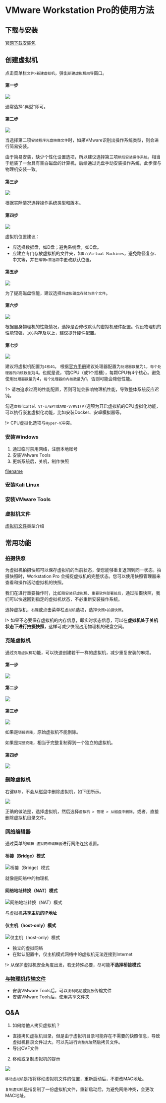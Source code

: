 # VMware Workstation Pro的使用方法

## 下载与安装

[官网下载安装包](https://www.vmware.com/products/workstation-pro/workstation-pro-evaluation.html)

## 创建虚拟机

点击菜单栏`文件>新建虚拟机`，弹出`新建虚拟机向导`窗口。

<!-- tabs:start -->

#### **第一步**

![](http://oss.dropsec.xyz/book/%E6%96%B0%E5%BB%BA%E8%99%9A%E6%8B%9F%E6%9C%BA%E5%90%91%E5%AF%BC%E7%AC%AC1%E6%AD%A5.png)

通常选择“典型”即可。

#### **第二步**

![](http://oss.dropsec.xyz/book/%E6%96%B0%E5%BB%BA%E8%99%9A%E6%8B%9F%E6%9C%BA%E5%90%91%E5%AF%BC%E7%AC%AC2%E6%AD%A5.png)

当选择第二项`安装程序光盘映像文件`时，如果VMware识别出操作系统类型，则会进行简易安装。

由于简易安装，缺少个性化设置选项，所以建议选择第三项`稍后安装操作系统`。相当于组装了一台具有空白磁盘的计算机，后续通过光盘手动安装操作系统，此步骤与物理机安装一致。

#### **第三步**

![](http://oss.dropsec.xyz/book/%E6%96%B0%E5%BB%BA%E8%99%9A%E6%8B%9F%E6%9C%BA%E5%90%91%E5%AF%BC%E7%AC%AC3%E6%AD%A5.png)

根据实际情况选择操作系统类型和版本。

#### **第四步**

![](http://oss.dropsec.xyz/book/%E6%96%B0%E5%BB%BA%E8%99%9A%E6%8B%9F%E6%9C%BA%E5%90%91%E5%AF%BC%E7%AC%AC4%E6%AD%A5.png)

虚拟机位置建议：
- 应选择数据盘，如D盘；避免系统盘，如C盘。
- 应建立专门存放虚拟机的文件夹，如`D:\Virtual Machines`，避免路径复杂、中文等，并在`编辑>首选项`中更改默认位置。

#### **第五步**

![](http://oss.dropsec.xyz/book/%E6%96%B0%E5%BB%BA%E8%99%9A%E6%8B%9F%E6%9C%BA%E5%90%91%E5%AF%BC%E7%AC%AC5%E6%AD%A5.png)

为了提高磁盘性能，建议选择`将虚拟磁盘存储为单个文件`。

#### **第六步**

![](http://oss.dropsec.xyz/book/%E6%96%B0%E5%BB%BA%E8%99%9A%E6%8B%9F%E6%9C%BA%E5%90%91%E5%AF%BC%E7%AC%AC6%E6%AD%A5.png)

根据自身物理机的性能情况，选择是否修改默认的虚拟机硬件配置。假设物理机的性能较强，`16G`内存及以上，建议提升硬件配置。

#### **第七步**

![](http://oss.dropsec.xyz/book/%E6%96%B0%E5%BB%BA%E8%99%9A%E6%8B%9F%E6%9C%BA%E5%90%91%E5%AF%BC%E7%AC%AC7%E6%AD%A5.png)

建议将虚拟机配置为`4核4G`。
根据[官方手册](https://docs.vmware.com/cn/VMware-Workstation-Pro/17/com.vmware.ws.using.doc/GUID-9745D560-9243-4262-A585-D709D52B1349.html)建议处理器配置为`处理器数量`为`1`，`每个处理器的内核数量`为4。也就是说，1路CPU（或1个插槽），每颗CPU有4个核心。避免使用`处理器数量`为4，`每个处理器的内核数量`为1，否则可能会降低性能。

?> 请勿追求过高的性能配置，否则可能会影响物理机性能，导致整体系统反应迟钝。

勾选`虚拟化Intel VT-x/EPT或AMD-V/RVI(V)`选项为开启虚拟机的CPU虚拟化功能，可以执行嵌套虚拟化功能，比如安装Docker、安卓模拟器等。

!> CPU虚拟化选项与`Hyper-V`冲突。

<!-- tabs:end -->

### 安装Windows

1. 通过临时禁用网络，注册本地账号
2. 安装VMware Tools
3. 更新系统后，关机，制作快照

[filename](1.mp4 ':include :type=video width=800px')

### 安装Kali Linux


### 安装VMware Tools

### 虚拟机文件

[虚拟机文件](https://docs.vmware.com/cn/VMware-Workstation-Pro/17/com.vmware.ws.using.doc/GUID-A968EF50-BA25-450A-9D1F-F8A9DEE640E7.html)类型介绍

## 常用功能

### 拍摄快照

为虚拟机拍摄快照可以保存虚拟机的当前状态，使您能够重复返回到同一状态。拍摄快照时，Workstation Pro 会捕捉虚拟机的完整状态。您可以使用快照管理器来查看和操作活动虚拟机的快照。

我们在进行重要操作时，比如`刚安装好虚拟机`、`重要软件部署前后`，通过拍摄快照，我们可以快速回到指定的虚拟机状态，不必重新安装操作系统。

选择虚拟机，`右键`或点击菜单栏`虚拟机`选项，选择`快照>拍摄快照`。

!> 如果不必要保存虚拟机的内存信息，即实时状态信息，可以在**虚拟机处于关机状态下进行拍摄快照**，这样可减少快照占用物理机的硬盘空间。

### 克隆虚拟机

通过`克隆虚拟机`功能，可以快速创建若干一样的虚拟机，减少重复安装的麻烦。

<!-- tabs:start -->
#### **第一步**

![](http://oss.dropsec.xyz/book/%E5%85%8B%E9%9A%86%E8%99%9A%E6%8B%9F%E6%9C%BA1.png)

#### **第二步**

![](http://oss.dropsec.xyz/book/%E5%85%8B%E9%9A%86%E8%99%9A%E6%8B%9F%E6%9C%BA2.png)

#### **第三步**

![](http://oss.dropsec.xyz/book/%E5%85%8B%E9%9A%86%E8%99%9A%E6%8B%9F%E6%9C%BA3.png)

如果是`链接克隆`，原始虚拟机不能删除。

如果是`完整克隆`，相当于完整复制得到一个独立的虚拟机。

#### **第四步**

![](http://oss.dropsec.xyz/book/%E5%85%8B%E9%9A%86%E8%99%9A%E6%8B%9F%E6%9C%BA4.png)

<!-- tabs:end -->


### 删除虚拟机

右键`移除`，不会从磁盘中删除虚拟机，如下图所示。

![](http://oss.dropsec.xyz/book/%E7%A7%BB%E9%99%A4%E8%99%9A%E6%8B%9F%E6%9C%BA.png)

正确的做法是，选择虚拟机，然后选择`虚拟机 > 管理 > 从磁盘中删除`。或者，直接删除虚拟机目录文件。


### 网络编辑器

通过菜单的`编辑-虚拟网络编辑器`进行网络连接设置。

<!-- tabs:start -->
#### **桥接（Bridge）模式**

![桥接（Bridge）模式](https://docs.vmware.com/cn/VMware-Workstation-Pro/17/com.vmware.ws.using.doc/images/GUID-8AB8E6E2-E16F-4E60-8421-669C96E6BF38-high.png)

就像是网络中的物理机

#### **网络地址转换（NAT）模式**

![网络地址转换（NAT）模式](https://docs.vmware.com/cn/VMware-Workstation-Pro/17/com.vmware.ws.using.doc/images/GUID-4C1FE8E1-9C52-4A43-9C36-97AEC38C737B-high.png)

与虚拟机**共享主机的IP地址**

#### **仅主机（host-only）模式**

![仅主机（host-only）模式](https://docs.vmware.com/cn/VMware-Workstation-Pro/17/com.vmware.ws.using.doc/images/GUID-B8B0D851-3DF2-4999-AE86-9059AE017A9C-high.png)

- 独立的虚拟网络
- 在默认配置中，仅主机模式网络中的虚拟机无法连接到Internet
<!-- tabs:end -->

!> 从保护虚拟机安全角度出发，若无特殊必要，尽可能**不选择桥接模式**

### [与物理机传输文件](https://docs.vmware.com/cn/VMware-Workstation-Pro/17/com.vmware.ws.using.doc/GUID-6F26D7EF-8D29-46E9-A48E-0BCBB138D333.html)

- 安装VMware Tools后，可以`复制粘贴`或`拖放`传输文件
- 安装VMware Tools后，使用共享文件夹

## Q&A

1. 如何给他人拷贝虚拟机？
  
  - 直接拷贝虚拟机目录，但是由于虚拟机目录可能存在不需要的快照信息，导致虚拟机目录文件过大。可以先进行`完整克隆`然后拷贝文件。
  - 导出OVF文件

2. 移动或复制虚拟机的提示

![](http://oss.dropsec.xyz/book/%E7%A7%BB%E5%8A%A8%E6%88%96%E5%A4%8D%E5%88%B6%E8%99%9A%E6%8B%9F%E6%9C%BA%E6%8F%90%E7%A4%BA.png)

`移动虚拟机`是指将移动虚拟机文件的位置，重新启动后，不更改MAC地址。

`复制虚拟机`是指复制了一份虚拟机文件，重新启动后，为避免网络冲突，会更改MAC地址。